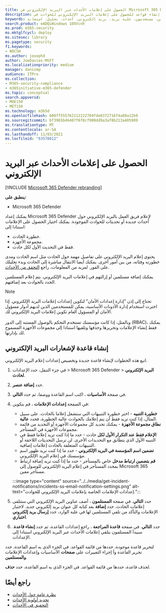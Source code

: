 ```yaml
---
title: الحصول على إعلامات الأحداث عبر البريد الإلكتروني في Microsoft 365 Defender
description: تعرف على كيفية إنشاء قواعد للحصول على إعلامات البريد الإلكتروني للحوادث في Microsoft 365 Defender
keywords: حادث، بريد إلكتروني، رسائل بريد إلكتروني، تكوين، مستخدمون، علبة بريد، بريد إلكتروني، أحداث، تحليل، استجابة
search.product: eADQiWindows 10XVcnh
ms.prod: m365-security
ms.mktglfcycl: deploy
ms.sitesec: library
ms.pagetype: security
f1.keywords:
- NOCSH
ms.author: josephd
author: JoeDavies-MSFT
ms.localizationpriority: medium
manager: dansimp
audience: ITPro
ms.collection:
- M365-security-compliance
- m365initiative-m365-defender
ms.topic: conceptual
search.appverid:
- MOE150
- MET150
ms.technology: m365d
ms.openlocfilehash: 600ff555762112222769fde0372716f4a89a12b9
ms.sourcegitcommit: bf3965b46487f6f8cf900dd9a3af8b213a405989
ms.translationtype: MT
ms.contentlocale: ar-SA
ms.lasthandoff: 11/03/2021
ms.locfileid: "63570612"
---
```

# <a name="get-incident-notifications-by-email"></a>الحصول على إعلامات الأحداث عبر البريد الإلكتروني

[!INCLUDE [Microsoft 365 Defender rebranding](../includes/microsoft-defender.md)]


**ينطبق على:**
- Microsoft 365 Defender

يمكنك إعداد Microsoft 365 Defender لإعلام فريق العمل بالبريد الإلكتروني حول أحداث جديدة أو تحديثات للحوادث الموجودة. يمكنك اختيار الحصول على الإعلامات استنادا إلى:

- خطورة الحادث.
- مجموعة الأجهزة.
- فقط في التحديث الأول لكل حادث.

يحتوي إعلام البريد الإلكتروني على تفاصيل مهمة حول الحادث مثل اسم الحادث ومدى خطورته وفئاته، من بين أمور أخرى. يمكنك أيضا الانتقال مباشرة إلى الحادث وبدء تحليلك على الفور. لمزيد من المعلومات، راجع [التحقق من الأحداث](investigate-incidents.md).

يمكنك إضافة مستلمين أو إزالتهم في إعلامات البريد الإلكتروني. يتم إعلام المستلمين الجدد بالحوادث بعد إضافتهم. 

>[!NOTE]
>تحتاج إلى إذن "إدارة إعدادات الأمان" لتكوين إعدادات إعلامات البريد الإلكتروني. إذا اخترت استخدام إدارة الأذونات الأساسية، يمكن للمستخدمين الذين لديهم أدوار مسؤول الأمان أو المسؤول العام تكوين إعلامات البريد الإلكتروني لك. <br> <br>
وبالمثل، إذا كانت مؤسستك تستخدم التحكم بالوصول المستند إلى الدور (RBAC)، يمكنك فقط إنشاء الإعلامات وتحريرها وحذفها وتلقيها استنادا إلى مجموعات الأجهزة المسموح لك بإدارتها.

## <a name="create-a-rule-for-email-notifications"></a>إنشاء قاعدة لإشعارات البريد الإلكتروني

اتبع هذه الخطوات لإنشاء قاعدة جديدة وتخصيص إعدادات إعلام البريد الإلكتروني.

1. في جزء التنقل، حدد الإعدادات > Microsoft 365 Defender > **البريد الإلكتروني لحادث**.
2. حدد **إضافة عنصر**.
3. في صفحة **الأساسيات** ، اكتب اسم القاعدة ووصفا، ثم حدد **التالي**.
4. في الصفحة **إعدادات الإعلامات** ، قم بتكوين:
    - **خطورة التنبيه** - اختر خطورة التنبيهات التي ستشغل إعلاما بالحادث. على سبيل المثال، إذا كنت تريد فقط أن يتم إعلامك بالحوادث عالية الخطورة، فحدد **عالية**.
    - **نطاق مجموعة الأجهزة** - يمكنك تحديد كل مجموعات الأجهزة أو التحديد من قائمة مجموعات الأجهزة في المستأجر.
    - **الإعلام فقط عند التكرار الأول لكل** حادث - حدد ما إذا كنت تريد إعلاما فقط في التنبيه الأول الذي يتطابق مع التحديدات الأخرى. لن ترسل التحديثات اللاحقة أو التنبيهات المتعلقة بالحادث إعلامات إضافية.
    - **تضمين اسم المؤسسة في البريد الإلكتروني** - حدد ما إذا كنت تريد ظهور اسم مؤسستك في إعلام البريد الإلكتروني.
    - **قم بتضمين ارتباط مدخل** خاص بالمستأجر - حدد ما إذا كنت تريد إضافة ارتباط بمحدد المستأجر في إعلام البريد الإلكتروني للوصول إلى Microsoft 365 مستأجر معين.

    :::image type="content" source="../../media/get-incident-notifications/incidents-ss-email-notification-settings.png" alt-text="إعدادات الإعلامات الخاصة بإعلامات البريد الإلكتروني للحوادث.":::

5. حدد **التالي**. في صفحة **المستلمون** ، أضف عناوين البريد الإلكتروني التي ستتلقى إعلامات الحادث. حدد **إضافة** بعد كتابة كل عنوان بريد إلكتروني جديد. لاختبار الإعلامات والتأكد من تلقي المستلمين لها في علبة الوارد، حدد **إرسال بريد إلكتروني اختباري**. 
6. حدد **التالي**. في صفحة **قاعدة المراجعة** ، راجع إعدادات القاعدة، ثم حدد **إنشاء قاعدة**. سيبدأ المستلمون بتلقي إعلامات الأحداث عبر البريد الإلكتروني استنادا إلى الإعدادات.

لتحرير قاعدة موجودة، حددها من قائمة القواعد. في الجزء الذي به اسم القاعدة، حدد تحرير القاعدة  وأ إجراء التغييرات على **صفحات** الأساسيات وإعدادات الإعلامات **والمستلمين**.

لحذف قاعدة، حددها من قائمة القواعد. في الجزء الذي به اسم القاعدة، حدد **حذف**.

## <a name="see-also"></a>راجع أيضًا
- [نظرة عامة حول الأحداث](incidents-overview.md)
- [تحديد أولوية الأحداث](incident-queue.md)
- [التحقيق في الأحداث](investigate-incidents.md)

